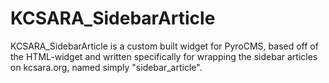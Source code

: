 KCSARA_SidebarArticle
=====================

KCSARA_SidebarArticle is a custom built widget for PyroCMS, based off of the HTML-widget and written specifically for wrapping the sidebar articles on kcsara.org, named simply "sidebar_article".
